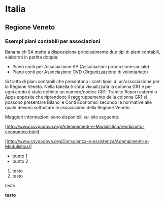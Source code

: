 # Italia

## Regione Veneto

### Esempi piani contabili per associazioni 

Banana.ch SA mette a disposizione principalmente due tipi di piani contabili, elaborati in partita doppia:

* Piano conti per Associazione AP (Associazioni promozione sociale)
* Piano conti per Associazione OVD (Organizzazione di volontariato)

Si tratta di piani contabili che presentano i conti tipici di un'associazione per la Regione Veneto. 
Nella tabella è stata visualizzata la colonna GR1 e per ogni conto è stato definito un numero/codice GR1.
Tramite Report esterni o Apps apposite che riprendono il raggruppamento della colonna GR1 si possono presentare Bilanci e Conti Economici secondo le normative alle quale devono sottostare le associazioni della Regione Veneto.

Maggiori informazioni sono disponibili sul sito seguente:

[http://www.csvpadova.org/Adempimenti-e-Modulistica/rendiconto-economico.html]

[http://www.csvpadova.org/Consulenza-e-assistenza/Adempimenti-e-Modulistica/]



* punto 1
* punto 2

1. testo
2. testo


*testo*

**testo**
